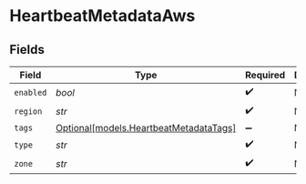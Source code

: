 # HeartbeatMetadataAws


## Fields

| Field                                                                        | Type                                                                         | Required                                                                     | Description                                                                  |
| ---------------------------------------------------------------------------- | ---------------------------------------------------------------------------- | ---------------------------------------------------------------------------- | ---------------------------------------------------------------------------- |
| `enabled`                                                                    | *bool*                                                                       | :heavy_check_mark:                                                           | N/A                                                                          |
| `region`                                                                     | *str*                                                                        | :heavy_check_mark:                                                           | N/A                                                                          |
| `tags`                                                                       | [Optional[models.HeartbeatMetadataTags]](../models/heartbeatmetadatatags.md) | :heavy_minus_sign:                                                           | N/A                                                                          |
| `type`                                                                       | *str*                                                                        | :heavy_check_mark:                                                           | N/A                                                                          |
| `zone`                                                                       | *str*                                                                        | :heavy_check_mark:                                                           | N/A                                                                          |